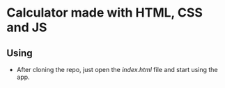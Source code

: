 # Calculator made with HTML, CSS and JS

## Using

* After cloning the repo, just open the *index.html* file and start using the app.